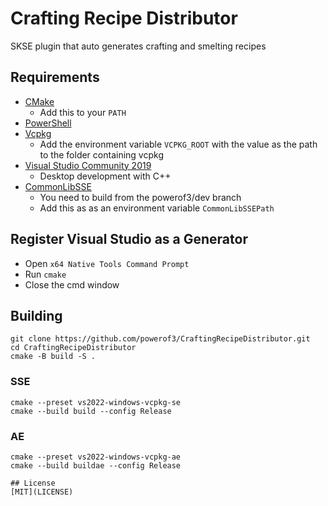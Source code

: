 # Crafting Recipe Distributor

SKSE plugin that auto generates crafting and smelting recipes

## Requirements
* [CMake](https://cmake.org/)
	* Add this to your `PATH`
* [PowerShell](https://github.com/PowerShell/PowerShell/releases/latest)
* [Vcpkg](https://github.com/microsoft/vcpkg)
	* Add the environment variable `VCPKG_ROOT` with the value as the path to the folder containing vcpkg
* [Visual Studio Community 2019](https://visualstudio.microsoft.com/)
	* Desktop development with C++
* [CommonLibSSE](https://github.com/powerof3/CommonLibSSE/tree/dev)
	* You need to build from the powerof3/dev branch
	* Add this as as an environment variable `CommonLibSSEPath`

## Register Visual Studio as a Generator
* Open `x64 Native Tools Command Prompt`
* Run `cmake`
* Close the cmd window

## Building
```
git clone https://github.com/powerof3/CraftingRecipeDistributor.git
cd CraftingRecipeDistributor
cmake -B build -S .
```
### SSE
```
cmake --preset vs2022-windows-vcpkg-se
cmake --build build --config Release
```
### AE
```
cmake --preset vs2022-windows-vcpkg-ae
cmake --build buildae --config Release

## License
[MIT](LICENSE)
